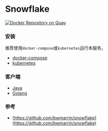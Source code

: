 # Snowflake

[![Docker Repository on Quay](https://quay.io/repository/yingzhuo/snowflake/status "Docker Repository on Quay")](https://quay.io/repository/yingzhuo/snowflake)

### 安装

推荐使用`docker-compose`或`kubernetes`运行本服务。

* [docker-compose](.github/wiki/install-dco.md)
* [kubernetes](.github/wiki/install-kubernetes.md)

### 客户端

* [Java](.github/wiki/client-java.md)
* [Golang](.github/wiki/client-golang.md)

### 参考

* [https://github.com/bwmarrin/snowflake](https://github.com/bwmarrin/snowflake)

